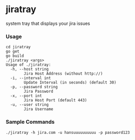 # jiratray
system tray that displays your jira issues


### Usage
```git clone https://github.com/Hansuuuuuuuuuu/jiratray.git
cd jiratray
go get
go build
./jiratray <args>
Usage of ./jiratray:
  -h, --host string
    	Jira Host Address (without http://)
  -i, --interval int
    	Update Interval (in seconds) (default 30)
  -p, --password string
    	Jira Password
  -x, --port int
    	Jira Host Port (default 443)
  -u, --user string
    	Jira Username
```

### Sample Commands
```./jiratray -h jira.com -x 443 -i 30 -u hansuuuuuuuuuu -p password123
./jiratray -h jira.com -u hansuuuuuuuuuu -p password123
```
